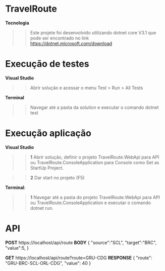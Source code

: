 # TravelRoute


**Tecnologia**

>>Este projete foi desenvolvido utilizando dotnet core V3.1
>>que pode ser encontrado no link https://dotnet.microsoft.com/download

# Execução de testes

**Visual Studio**

>>Abrir solução e acessar o menu Test > Run > All Tests

**Terminal**

>>Navegar até a pasta da solution e executar o comando dotnet test

# Execução aplicação

**Visual Studio**

>>**1** Abrir solução, definir o projeto TravelRoute.WebApi para API ou TravelRoute.ConsoleApplication para Console como Set as StartUp Project.

>>**2** Dar start no projeto (F5)

**Terminal**:

>>**1** Navegar até a pasta do projeto TravelRoute.WebApi para API ou TravelRoute.ConsoleApplication e executar o comando dotnet run.


# API

**POST**
https://localhost/api/route
**BODY**
{
	"source":"SCL",
	"target":"BRC",
	"value":5,
}

**GET**
https://localhost/api/route?route=GRU-CDG
**RESPONSE**
{
    "route": "GRU-BRC-SCL-ORL-CDG",
    "value": 40
}



